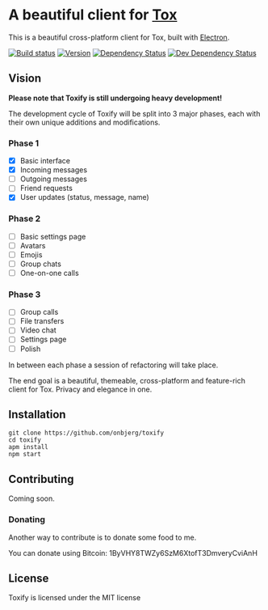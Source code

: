 # A beautiful client for [Tox][1]

This is a beautiful cross-platform client for Tox, built with [Electron][2].

[![Build status](https://img.shields.io/travis/onbjerg/toxify.svg)](https://travis-ci.org/onbjerg/toxify)
[![Version](https://img.shields.io/github/release/onbjerg/toxify.svg)](https://github.com/onbjerg/toxify/releases)
[![Dependency Status](https://img.shields.io/david/onbjerg/toxify.svg)](https://david-dm.org/onbjerg/toxify)
[![Dev Dependency Status](https://img.shields.io/david/dev/onbjerg/toxify.svg)](https://david-dm.org/onbjerg/toxify#info=devDependencies)

## Vision

**Please note that Toxify is still undergoing heavy development!**

The development cycle of Toxify will be split into 3 major phases, each with their
own unique additions and modifications.

### Phase 1
- [x] Basic interface
- [x] Incoming messages
- [ ] Outgoing messages
- [ ] Friend requests
- [x] User updates (status, message, name)

### Phase 2
- [ ] Basic settings page
- [ ] Avatars
- [ ] Emojis
- [ ] Group chats
- [ ] One-on-one calls

### Phase 3
- [ ] Group calls
- [ ] File transfers
- [ ] Video chat
- [ ] Settings page
- [ ] Polish

In between each phase a session of refactoring will take place.

The end goal is a beautiful, themeable, cross-platform and feature-rich
client for Tox. Privacy and elegance in one.

## Installation

```
git clone https://github.com/onbjerg/toxify
cd toxify
apm install
npm start
```

## Contributing

Coming soon.

### Donating

Another way to contribute is to donate some food to me.

You can donate using Bitcoin: 1ByVHY8TWZy6SzM6XtofT3DmveryCviAnH

## License

Toxify is licensed under the MIT license

[1]: https://tox.im
[2]: http://electron.atom.io/
